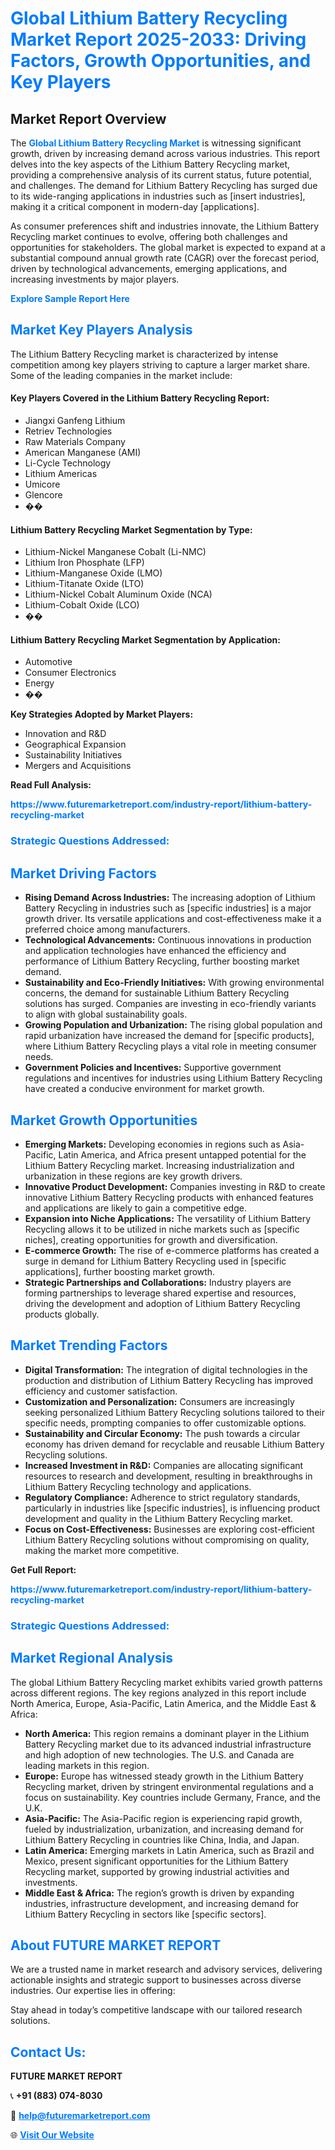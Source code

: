 <h1 style="color: #007BFF;">Global Lithium Battery Recycling Market Report 2025-2033: Driving Factors, Growth Opportunities, and Key Players</h1>

<section id="overview">
<h2>Market Report Overview</h2>
<p>The <a href="https://www.futuremarketreport.com/industry-report/lithium-battery-recycling-market" style="color: #007BFF; text-decoration: none;"><strong>Global Lithium Battery Recycling Market</strong></a> is witnessing significant growth, driven by increasing demand across various industries. This report delves into the key aspects of the Lithium Battery Recycling market, providing a comprehensive analysis of its current status, future potential, and challenges. The demand for Lithium Battery Recycling has surged due to its wide-ranging applications in industries such as [insert industries], making it a critical component in modern-day [applications].</p>
<p>As consumer preferences shift and industries innovate, the Lithium Battery Recycling market continues to evolve, offering both challenges and opportunities for stakeholders. The global market is expected to expand at a substantial compound annual growth rate (CAGR) over the forecast period, driven by technological advancements, emerging applications, and increasing investments by major players.</p>
</section>

<section id="overview">
<p><a href="https://www.futuremarketreport.com/request-sample/reportId=118478" style="color: #007BFF; text-decoration: none;"><strong>Explore Sample Report Here</strong></a></p>
</section>

<section id="key-players">
<h2 style="color: #007BFF;">Market Key Players Analysis</h2>
<p>The Lithium Battery Recycling market is characterized by intense competition among key players striving to capture a larger market share. Some of the leading companies in the market include:</p>
<h4>Key Players Covered in the Lithium Battery Recycling Report:</h4>
<ul><li>Jiangxi Ganfeng Lithium</li><li>Retriev Technologies</li><li>Raw Materials Company</li><li>American Manganese (AMI)</li><li>Li-Cycle Technology</li><li>Lithium Americas</li><li>Umicore</li><li>Glencore</li><li>��</li></ul>
<h4>Lithium Battery Recycling Market Segmentation by Type:</h4>
<ul><li>Lithium-Nickel Manganese Cobalt (Li-NMC)</li><li>Lithium Iron Phosphate (LFP)</li><li>Lithium-Manganese Oxide (LMO)</li><li>Lithium-Titanate Oxide (LTO)</li><li>Lithium-Nickel Cobalt Aluminum Oxide (NCA)</li><li>Lithium-Cobalt Oxide (LCO)</li><li>��</li></ul>

<h4>Lithium Battery Recycling Market Segmentation by Application:</h4>
<ul><li>Automotive</li><li>Consumer Electronics</li><li>Energy</li><li>��</li></ul>
<p><strong>Key Strategies Adopted by Market Players:</strong></p>
<ul>
<li>Innovation and R&D</li>
<li>Geographical Expansion</li>
<li>Sustainability Initiatives</li>
<li>Mergers and Acquisitions</li>
</ul>
</section>

<section>
<p><strong>Read Full Analysis: </strong></p><a href="https://www.futuremarketreport.com/industry-report/lithium-battery-recycling-market" style="color: #007BFF; text-decoration: none;"><strong>https://www.futuremarketreport.com/industry-report/lithium-battery-recycling-market</strong></a>
<h3 style="color: #007BFF;">Strategic Questions Addressed:</h3>
</section>

<section id="driving-factors">
<h2 style="color: #007BFF;">Market Driving Factors</h2>
<ul>
<li><strong>Rising Demand Across Industries:</strong> The increasing adoption of Lithium Battery Recycling in industries such as [specific industries] is a major growth driver. Its versatile applications and cost-effectiveness make it a preferred choice among manufacturers.</li>
<li><strong>Technological Advancements:</strong> Continuous innovations in production and application technologies have enhanced the efficiency and performance of Lithium Battery Recycling, further boosting market demand.</li>
<li><strong>Sustainability and Eco-Friendly Initiatives:</strong> With growing environmental concerns, the demand for sustainable Lithium Battery Recycling solutions has surged. Companies are investing in eco-friendly variants to align with global sustainability goals.</li>
<li><strong>Growing Population and Urbanization:</strong> The rising global population and rapid urbanization have increased the demand for [specific products], where Lithium Battery Recycling plays a vital role in meeting consumer needs.</li>
<li><strong>Government Policies and Incentives:</strong> Supportive government regulations and incentives for industries using Lithium Battery Recycling have created a conducive environment for market growth.</li>
</ul>
</section>

<section id="growth-opportunities">
<h2 style="color: #007BFF;">Market Growth Opportunities</h2>
<ul>
<li><strong>Emerging Markets:</strong> Developing economies in regions such as Asia-Pacific, Latin America, and Africa present untapped potential for the Lithium Battery Recycling market. Increasing industrialization and urbanization in these regions are key growth drivers.</li>
<li><strong>Innovative Product Development:</strong> Companies investing in R&D to create innovative Lithium Battery Recycling products with enhanced features and applications are likely to gain a competitive edge.</li>
<li><strong>Expansion into Niche Applications:</strong> The versatility of Lithium Battery Recycling allows it to be utilized in niche markets such as [specific niches], creating opportunities for growth and diversification.</li>
<li><strong>E-commerce Growth:</strong> The rise of e-commerce platforms has created a surge in demand for Lithium Battery Recycling used in [specific applications], further boosting market growth.</li>
<li><strong>Strategic Partnerships and Collaborations:</strong> Industry players are forming partnerships to leverage shared expertise and resources, driving the development and adoption of Lithium Battery Recycling products globally.</li>
</ul>
</section>

<section id="trending-factors">
<h2 style="color: #007BFF;">Market Trending Factors</h2>
<ul>
<li><strong>Digital Transformation:</strong> The integration of digital technologies in the production and distribution of Lithium Battery Recycling has improved efficiency and customer satisfaction.</li>
<li><strong>Customization and Personalization:</strong> Consumers are increasingly seeking personalized Lithium Battery Recycling solutions tailored to their specific needs, prompting companies to offer customizable options.</li>
<li><strong>Sustainability and Circular Economy:</strong> The push towards a circular economy has driven demand for recyclable and reusable Lithium Battery Recycling solutions.</li>
<li><strong>Increased Investment in R&D:</strong> Companies are allocating significant resources to research and development, resulting in breakthroughs in Lithium Battery Recycling technology and applications.</li>
<li><strong>Regulatory Compliance:</strong> Adherence to strict regulatory standards, particularly in industries like [specific industries], is influencing product development and quality in the Lithium Battery Recycling market.</li>
<li><strong>Focus on Cost-Effectiveness:</strong> Businesses are exploring cost-efficient Lithium Battery Recycling solutions without compromising on quality, making the market more competitive.</li>
</ul>
</section>

<section>
<p><strong>Get Full Report: </strong></p><a href="https://www.futuremarketreport.com/industry-report/lithium-battery-recycling-market" style="color: #007BFF; text-decoration: none;"><strong>https://www.futuremarketreport.com/industry-report/lithium-battery-recycling-market</strong></a>
<h3 style="color: #007BFF;">Strategic Questions Addressed:</h3>
</section>


<section id="regional-analysis">
<h2 style="color: #007BFF;">Market Regional Analysis</h2>
<p>The global Lithium Battery Recycling market exhibits varied growth patterns across different regions. The key regions analyzed in this report include North America, Europe, Asia-Pacific, Latin America, and the Middle East & Africa:</p>
<ul>
<li><strong>North America:</strong> This region remains a dominant player in the Lithium Battery Recycling market due to its advanced industrial infrastructure and high adoption of new technologies. The U.S. and Canada are leading markets in this region.</li>
<li><strong>Europe:</strong> Europe has witnessed steady growth in the Lithium Battery Recycling market, driven by stringent environmental regulations and a focus on sustainability. Key countries include Germany, France, and the U.K.</li>
<li><strong>Asia-Pacific:</strong> The Asia-Pacific region is experiencing rapid growth, fueled by industrialization, urbanization, and increasing demand for Lithium Battery Recycling in countries like China, India, and Japan.</li>
<li><strong>Latin America:</strong> Emerging markets in Latin America, such as Brazil and Mexico, present significant opportunities for the Lithium Battery Recycling market, supported by growing industrial activities and investments.</li>
<li><strong>Middle East & Africa:</strong> The region’s growth is driven by expanding industries, infrastructure development, and increasing demand for Lithium Battery Recycling in sectors like [specific sectors].</li>
</ul>
</section>

<footer>
<h2 style="color: #007BFF;">About FUTURE MARKET REPORT</h2>
<p>We are a trusted name in market research and advisory services, delivering actionable insights and strategic support to businesses across diverse industries. Our expertise lies in offering:</p>

<p>Stay ahead in today’s competitive landscape with our tailored research solutions.</p>

<h2 style="color: #007BFF;">Contact Us:</h2>
<p><strong>FUTURE MARKET REPORT</strong></p>
<p>📞 <strong>+91 (883) 074-8030</strong></p>
<p>📧 <strong><a href="mailto:help@futuremarketreport.com" style="color: #007BFF;">help@futuremarketreport.com</a></strong></p>
<p>🌐 <strong><a href="https://www.futuremarketreport.com/" style="color: #007BFF;">Visit Our Website</a></strong></p>
</footer>